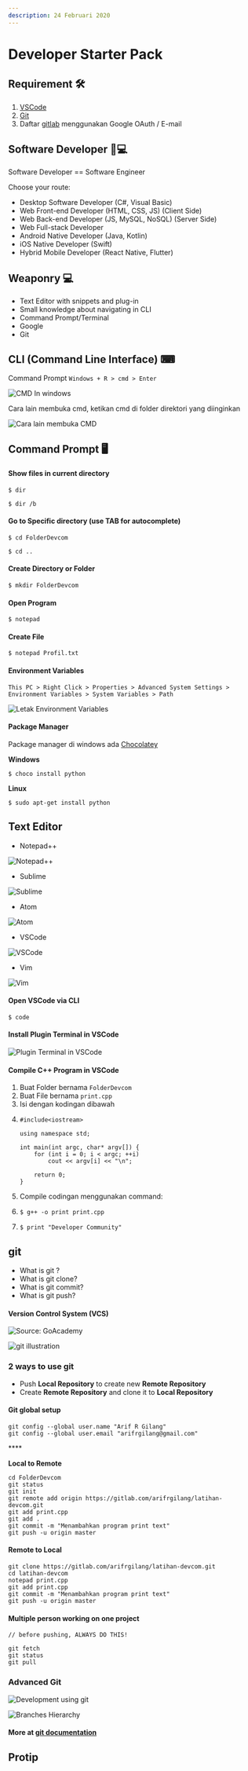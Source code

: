 ```yaml
---
description: 24 Februari 2020
---
```


# Developer Starter Pack

## Requirement 🛠 

1. [VSCode](https://aka.ms/win32-x64-user-stable) 
2. [Git](https://github.com/git-for-windows/git/releases/download/v2.25.0.windows.1/Git-2.25.0-64-bit.exe) 
3. Daftar [gitlab](https://gitlab.com/) menggunakan Google OAuth / E-mail

## Software Developer 👨💻 

Software Developer == Software Engineer

Choose your route:

* Desktop Software Developer \(C\#, Visual Basic\)
* Web Front-end Developer \(HTML, CSS, JS\) \(Client Side\)
* Web Back-end Developer \(JS, MySQL, NoSQL\) \(Server Side\)
* Web Full-stack Developer
* Android Native Developer \(Java, Kotlin\)
* iOS Native Developer \(Swift\)
* Hybrid Mobile Developer \(React Native, Flutter\)

## Weaponry 💻 

* Text Editor with snippets and plug-in 
* Small knowledge about navigating in CLI 
* Command Prompt/Terminal
* Google 
* Git

## CLI \(Command Line Interface\) ⌨ 

Command Prompt `Windows + R > cmd > Enter`

![CMD In windows](../.gitbook/assets/image%20%2830%29.png)

Cara lain membuka cmd, ketikan cmd di folder direktori yang diinginkan

![Cara lain membuka CMD](../.gitbook/assets/image%20%286%29.png)

## Command Prompt 🖥 

#### Show files in current directory

```text
$ dir 
```

```text
$ dir /b
```

#### 

#### Go to Specific directory \(use TAB for autocomplete\)

```text
$ cd FolderDevcom
```

```text
$ cd ..
```



#### Create Directory or Folder

```text
$ mkdir FolderDevcom
```



#### Open Program

```text
$ notepad
```



#### Create File

```text
$ notepad Profil.txt
```



#### Environment Variables

`This PC > Right Click > Properties > Advanced System Settings > Environment Variables > System Variables > Path`

![Letak Environment Variables](../.gitbook/assets/image%20%282%29.png)

#### 

#### Package Manager 

Package manager di windows ada [Chocolatey](https://chocolatey.org/)

**Windows** 

```text
$ choco install python
```

**Linux** 

```text
$ sudo apt-get install python
```

## Text Editor

* Notepad++

![Notepad++](../.gitbook/assets/image%20%2810%29.png)

* Sublime

![Sublime](../.gitbook/assets/image%20%2813%29.png)

* Atom

![Atom](../.gitbook/assets/image%20%2824%29.png)

* VSCode

![VSCode](../.gitbook/assets/image%20%2822%29.png)

* Vim

![Vim](../.gitbook/assets/image%20%2814%29.png)

#### 

#### Open VSCode via CLI

```text
$ code
```



#### Install Plugin Terminal in VSCode

![Plugin Terminal in VSCode](../.gitbook/assets/image%20%283%29.png)



#### Compile C++ Program in VSCode

1. Buat Folder bernama `FolderDevcom`
2. Buat File bernama `print.cpp`
3. Isi dengan kodingan dibawah 
4. ```text
   #include<iostream>

   using namespace std;

   int main(int argc, char* argv[]) { 
       for (int i = 0; i < argc; ++i) 
           cout << argv[i] << "\n"; 
  
       return 0; 
   }
   ```
5. Compile codingan menggunakan command:
6. ```text
   $ g++ -o print print.cpp
   ```
7. ```text
   $ print "Developer Community"
   ```

## git

* What is git ?
* What is git clone?
* What is git commit?
* What is git push?

#### Version Control System \(VCS\)

![Source: GoAcademy](../.gitbook/assets/image%20%2821%29.png)



![git illustration](../.gitbook/assets/image%20%2816%29.png)



### 2 ways to use git

* Push **Local Repository** to create new **Remote Repository**
* Create **Remote Repository** and clone it to **Local Repository**

#### **Git global setup**

```text
git config --global user.name "Arif R Gilang"
git config --global user.email "arifrgilang@gmail.com"
```

\*\*\*\*

**Local to Remote**

```text
cd FolderDevcom
git status
git init
git remote add origin https://gitlab.com/arifrgilang/latihan-devcom.git
git add print.cpp
git add .
git commit -m "Menambahkan program print text"
git push -u origin master
```



#### **Remote to Local**

```text
git clone https://gitlab.com/arifrgilang/latihan-devcom.git
cd latihan-devcom
notepad print.cpp
git add print.cpp
git commit -m "Menambahkan program print text"
git push -u origin master
```



#### **Multiple person working on one project**

```text
// before pushing, ALWAYS DO THIS!

git fetch
git status
git pull
```



### Advanced Git

![Development using git](../.gitbook/assets/image%20%284%29.png)



![Branches Hierarchy](../.gitbook/assets/image%20%2823%29.png)

#### More at [git documentation](https://git-scm.com/doc)

## Protip




